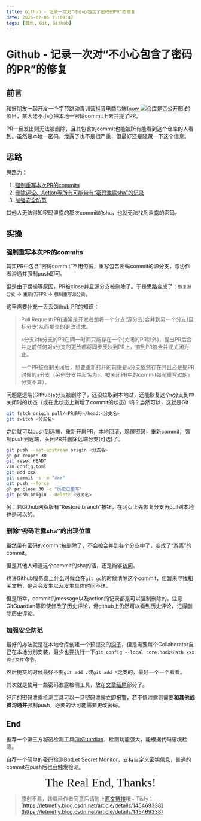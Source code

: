 ```yaml
---
title: Github - 记录一次对“不小心包含了密码的PR”的修复
date: 2025-02-06 11:09:47
tags: [其他, Git, Github]
---
```


# Github - 记录一次对“不小心包含了密码的PR”的修复

## 前言

<span id="imgInline">
<style>
#imgInline img {
    display: inline; /* 强制设置为内联显示 */
}
</style>

和好朋友一起开发一个字节跳动青训营[抖音电商后端(now ![仓库是否公开图](https://api.letmefly.xyz/github/public/?user=LetMeFly666&repo=douyinec))](https://github.com/LetMeFly666/douyinec)的项目，某大佬不小心把本地一密码commit上去并提了PR。

</span>

PR一旦发出则无法被删除，且其包含的commit也能被所有能看到这个仓库的人看到。虽然是本地一密码，泄露了也不是很严重，但最好还是隐藏一下这个信息。

## 思路

思路为：

1. [强制重写本次PR的commits](#强制重写本次pr的commits)
2. [删除评论、Action等所有可能带有“密码泄露sha”的记录](#删除密码泄露sha的出现位置)
3. [加强安全防范](#加强安全防范)

其他人无法得知密码泄露的那次commit的sha，也就无法找到泄露的密码。

## 实操

### 强制重写本次PR的commits

其实PR中包含“密码commit”不用惊慌，重写包含密码commit的源分支，与协作者沟通并强制push即可。

但是由于误操等原因，PR被close并且源分支被删除了。于是思路变成了：`恢复源分支` -> `重新打开PR` -> `强制重写源分支`。

这里需要补充一丢丢Github PR的知识：

> Pull Request(PR)通常是开发者想将一个分支(源分支)合并到另一个分支(目标分支)从而提交的更改请求。
> 
> `a`分支对`b`分支的PR在同一时间只能存在一个(关闭的PR除外)，提出PR后合并之前任何对`a`分支的更改都将同步反映到PR上，直到PR被合并或关闭为止。
> 
> 一个PR被强制关闭后，想要重新打开的前提是`a`分支依然存在并且还是提PR时候的`a`分支（另创分支并起名为`a`、被关闭PR中的commit强制重写过的`a`分支不算）。

问题是远端(Github)`a`分支被删除了，还没拉取到本地过，还能恢复这个`a`分支到`PR`关闭时的状态（或在此状态上新增了commit的状态）吗？当然可以，这就是Git：

```bash
git fetch origin pull/<PR编号>/head:<分支名>
git switch <分支名>
```

之后就可以push到远端，重新开启PR，本地回滚，隐匿密码，重新commit，强制push到远端，关闭PR并删除远端分支(可选)了。

```bash
git push --set-upstream origin <分支名>
gh pr reopen 30
git reset HEAD^
vim config.toml
git add xxx
git commit -s -m "xxx"
git push --force
gh pr close 30 -c "历史已重写"
git push origin --delete <分支名>
```

另：若Github网页版有“Restore branch”按钮，在网页上先恢复分支再pull到本地也是可以的。

### 删除“密码泄露sha”的出现位置

虽然带有密码的commit被删除了，不会被合并到各个分支中了，变成了“游离”的commit。

但是其他人知道这个commit的sha的话，还是能够[访问](https://github.com/LetMeFly666/douyinec/commit/xxxxxx_commitHash_sha)。

也许Github服务器上什么时候会在`git gc`的时候清除这个commit，但暂未寻找相关文档，是否会发生以及发生具体时间不详。

但是所幸，commit的message以及action的记录都是可以强制删除的，注意GitGuardian等即使修改了历史评论，但github上仍然可以看到历史评论，记得删除历史评论。

### 加强安全防范

最好的办法就是在本地仓库创建一个预提交的[钩子](https://github.com/pre-commit/pre-commit)，但是需要每个Collaborator自己在本地分别安装，最少也要执行一下`git config --local core.hooksPath xxx钩子文件`命令。

然后提交的时候最好不要`git add .`或`git add *`之类的，最好一个一个看看。

其次就是使用一些密码泄露检测工具，放在[文章结尾](#end)部分了。

好用的密码泄露检测工具可以一旦密码泄露立即报警，若不慎泄露则需要**和其他成员沟通并**强制push，必要的话可能需要更改密码。

## End

推荐一个第三方秘密检测工具[GitGuardian](https://github.com/apps/gitguardian)，检测功能强大，能根据代码语境检测。

自荐一个简单的密码检测Bot[Let Secret Monitor](https://github.com/marketplace/actions/let-secret-monitor)，支持自定义密钥信息，普通的commit在push后也会触发检测。

<center><font size="6px" face="Ink Free">The Real End, Thanks!</font></center>

> 原创不易，转载经作者同意后请附上[原文链接](https://blog.letmefly.xyz/2025/02/06/Other-Github-PrCredentialLeakFix/)哦~
> Tisfy：[https://letmefly.blog.csdn.net/article/details/145469338](https://letmefly.blog.csdn.net/article/details/145469338)
